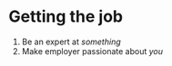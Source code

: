 <!SLIDE center>
# Getting the job #

<!SLIDE smbullets small>
1. Be an expert at _something_
1. Make employer passionate about _you_
